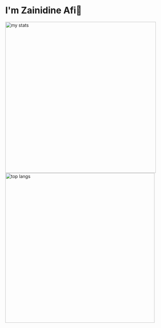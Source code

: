 # I'm Zainidine Afi👋

<img alt="my stats" align="left" width="474" src="https://github-readme-stats.vercel.app/api?username=zainidineafi"/>
<img alt="top langs" align="left" width="470" src="https://github-readme-stats.vercel.app/api/top-langs/?username=zainidineafi&layout=compact"/>
